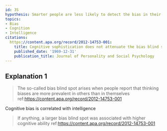 ```yaml
---
id: 3S
hypothesis: Smarter people are less likely to detect the bias in their own judgements
topics:
- Bias
- Cognition
- Intelligence
citations:
  https://content.apa.org/record/2012-14753-001:
    title: Cognitive sophistication does not attenuate the bias blind spot
    published_date: '1969-12-31'
    publication_title: Journal of Personality and Social Psychology
---
```

## Explanation 1

> The so-called bias blind spot arises when people report that thinking biases are more prevalent in others than in themselves
> ref:https://content.apa.org/record/2012-14753-001

Cognitive bias is correlated with intelligence

> If anything, a larger bias blind spot was associated with higher cognitive ability
> ref:https://content.apa.org/record/2012-14753-001
